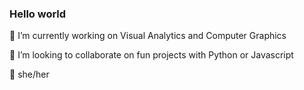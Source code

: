 ### Hello world

🔭 I’m currently working on Visual Analytics and Computer Graphics

🌻 I’m looking to collaborate on fun projects with Python or Javascript

🧚 she/her
